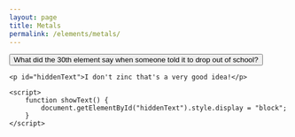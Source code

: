 ```yaml
---
layout: page
title: Metals
permalink: /elements/metals/
---
```


<html lang="en">
<head> 
    <style>
        #hiddenText {
            display: none;
            margin-top: 20px;
            font-size: 18px;
            color: green;
        }
    </style>
</head>
<body>
    <button onclick="showText()">What did the 30th element say when someone told it to drop out of school?</button>

    <p id="hiddenText">I don't zinc that's a very good idea!</p>

    <script>
        function showText() {
            document.getElementById("hiddenText").style.display = "block";
        }
    </script>
</body>
</html>
